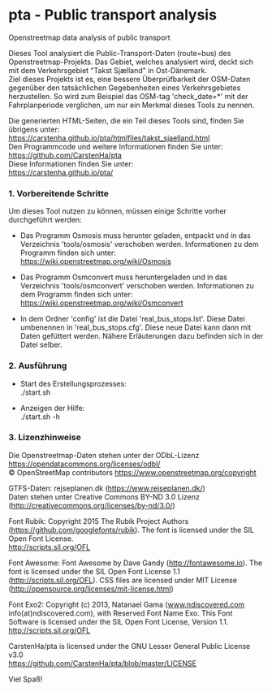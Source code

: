 # pta - Public transport analysis
Openstreetmap data analysis of public transport

Dieses Tool analysiert die Public-Transport-Daten (route=bus) des Openstreetmap-Projekts. Das Gebiet, welches analysiert wird, deckt sich mit dem Verkehrsgebiet "Takst Sjælland" in Ost-Dänemark.  
Ziel dieses Projekts ist es, eine bessere Überprüfbarkeit der OSM-Daten gegenüber den tatsächlichen Gegebenheiten eines Verkehrsgebietes herzustellen. So wird zum Beispiel das OSM-tag 'check_date=*' mit der Fahrplanperiode verglichen, um nur ein Merkmal dieses Tools zu nennen.

Die generierten HTML-Seiten, die ein Teil dieses Tools sind, finden Sie übrigens unter:  
https://carstenha.github.io/pta/htmlfiles/takst_sjaelland.html  
Den Programmcode und weitere Informationen finden Sie unter:  
https://github.com/CarstenHa/pta  
Diese Informationen finden Sie unter:  
https://carstenha.github.io/pta/

### 1. Vorbereitende Schritte

Um dieses Tool nutzen zu können, müssen einige Schritte vorher durchgeführt werden:

* Das Programm Osmosis muss herunter geladen, entpackt und in das Verzeichnis 'tools/osmosis' verschoben werden. Informationen zu dem Programm finden sich unter:  
https://wiki.openstreetmap.org/wiki/Osmosis

* Das Programm Osmconvert muss heruntergeladen und in das Verzeichnis 'tools/osmconvert' verschoben werden. Informationen zu dem Programm finden sich unter:  
https://wiki.openstreetmap.org/wiki/Osmconvert

* In dem Ordner 'config' ist die Datei 'real_bus_stops.lst'. Diese Datei umbenennen in 'real_bus_stops.cfg'. Diese neue Datei kann dann mit Daten gefüttert werden. Nähere Erläuterungen dazu befinden sich in der Datei selber.

### 2. Ausführung

* Start des Erstellungsprozesses:  
    ./start.sh

* Anzeigen der Hilfe:  
    ./start.sh -h

### 3. Lizenzhinweise

Die Openstreetmap-Daten stehen unter der ODbL-Lizenz https://opendatacommons.org/licenses/odbl/  
© OpenStreetMap contributors https://www.openstreetmap.org/copyright

GTFS-Daten: rejseplanen.dk (https://www.rejseplanen.dk/)  
Daten stehen unter Creative Commons BY-ND 3.0 Lizenz (http://creativecommons.org/licenses/by-nd/3.0/)

Font Rubik: Copyright 2015 The Rubik Project Authors (https://github.com/googlefonts/rubik). The font is licensed under the SIL Open Font License.  
http://scripts.sil.org/OFL

Font Awesome: Font Awesome by Dave Gandy (http://fontawesome.io). The font is licensed under the SIL Open Font License 1.1 (http://scripts.sil.org/OFL). CSS files are licensed under MIT License (http://opensource.org/licenses/mit-license.html)

Font Exo2: Copyright (c) 2013, Natanael Gama (www.ndiscovered.com info(at)ndiscovered.com), with Reserved Font Name Exo. This Font Software is licensed under the SIL Open Font License, Version 1.1. http://scripts.sil.org/OFL

CarstenHa/pta is licensed under the GNU Lesser General Public License v3.0  
https://github.com/CarstenHa/pta/blob/master/LICENSE



Viel Spaß!

